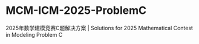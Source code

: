 # MCM-ICM-2025-ProblemC
2025年数学建模竞赛C题解决方案 | Solutions for 2025 Mathematical Contest in Modeling Problem C
